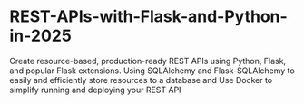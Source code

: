 # REST-APIs-with-Flask-and-Python-in-2025
Create resource-based, production-ready REST APIs using Python, Flask, and popular Flask extensions. Using SQLAlchemy and Flask-SQLAlchemy to easily and efficiently store resources to a database and Use Docker to simplify running and deploying your REST API
